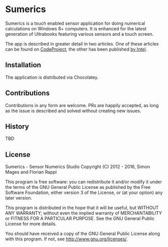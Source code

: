 # Sumerics

Sumerics is a touch enabled sensor application for doing numerical calculations on Windows 8+ computers. It is enhanced for the latest generation of Ultrabooks featuring various sensors and a touch screen.

The app is described in greater detail in two articles. One of these articles can be found on [CodeProject](http://www.codeproject.com/Articles/472698/Sumerics), the other has been published [by Intel](https://software.intel.com/en-us/articles/sumerics-case-study).

## Installation

The application is distributed via Chocolatey.

## Contributions

Contributions in any form are welcome. PRs are happily accepted, as long as the issue is described and solved without creating new issues.

## History

TBD

## License

Sumerics - Sensor Numerics Studio
Copyright (C) 2012 - 2016, Simon Mages and Florian Rappl

This program is free software: you can redistribute it and/or modify it under the terms of the GNU General Public License as published by the Free Software Foundation, either version 3 of the License, or (at your option) any later version.

This program is distributed in the hope that it will be useful, but WITHOUT ANY WARRANTY; without even the implied warranty of MERCHANTABILITY or FITNESS FOR A PARTICULAR PURPOSE. See the GNU General Public License for more details.

You should have received a copy of the GNU General Public License along with this program.  If not, see <http://www.gnu.org/licenses/>.